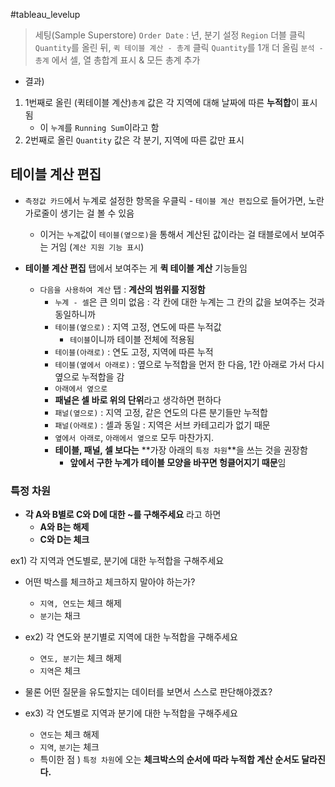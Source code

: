 #tableau_levelup 

> 세팅(Sample Superstore)
> `Order Date` : 년, 분기 설정
> `Region` 더블 클릭
> `Quantity`를 올린 뒤, `퀵 테이블 계산 - 총계` 클릭
> `Quantity`를 1개 더 올림
> `분석 - 총계` 에서 셀, 열 총합계 표시 & 모든 총계 추가

- 결과) 
1. 1번째로 올린 (퀵테이블 계산)`총계` 값은 각 지역에 대해 날짜에 따른 **누적합**이 표시됨
	- 이 `누계`를 `Running Sum`이라고 함
2. 2번째로 올린 `Quantity` 값은 각 분기, 지역에 따른 값만 표시

## 테이블 계산 편집

- `측정값 카드`에서 누계로 설정한 항목을 우클릭 - `테이블 계산 편집`으로 들어가면, 노란 가로줄이 생기는 걸 볼 수 있음
	- 이거는 `누계`값이 `테이블(옆으로)`을 통해서 계산된 값이라는 걸 태블로에서 보여주는 거임 (`계산 지원 기능 표시`)

- **테이블 계산 편집** 탭에서 보여주는 게 **퀵 테이블 계산** 기능들임
	- `다음을 사용하여 계산`  탭 : **계산의 범위를 지정함**
		- `누계 - 셀`은 큰 의미 없음 : 각 칸에 대한 누계는 그 칸의 값을 보여주는 것과 동일하니까
		- `테이블(옆으로)` : 지역 고정, 연도에 따른 누적값
			- `테이블`이니까 테이블 전체에 적용됨
		- `테이블(아래로)` : 연도 고정, 지역에 따른 누적
		- `테이블(옆에서 아래로)` : 옆으로 누적합을 먼저 한 다음, 1칸 아래로 가서 다시 옆으로 누적합을 감
		- `아래에서 옆으로`
		- **패널은 셀 바로 위의 단위**라고 생각하면 편하다
		- `패널(옆으로)` : 지역 고정, 같은 연도의 다른 분기들만 누적합
		- `패널(아래로)` : 셀과 동일 : 지역은 서브 카테고리가 없기 때문
		- `옆에서 아래로`, `아래에서 옆으로` 모두 마찬가지.
		- **테이블, 패널, 셀 보다는** **가장 아래의 `특정 차원`**을 쓰는 것을 권장함
			- **앞에서 구한 누계가 테이블 모양을 바꾸면 헝클어지기 때문**임

### 특정 차원
- **각 A와 B별로 C와 D에 대한 ~를 구해주세요** 라고 하면
	- **A와 B는 해제**
	- **C와 D는 체크**

ex1) 각 지역과 연도별로, 분기에 대한 누적합을 구해주세요
- 어떤 박스를 체크하고 체크하지 말아야 하는가?
	- `지역, 연도`는 체크 해제
	- `분기`는 채크

- ex2) 각 연도와 분기별로 지역에 대한 누적합을 구해주세요
	- `연도, 분기`는 체크 해제
	- `지역`은 체크

- 물론 어떤 질문을 유도할지는 데이터를 보면서 스스로 판단해야겠죠?

- ex3) 각 연도별로 지역과 분기에 대한 누적합을 구해주세요
	- `연도`는 체크 해제
	- `지역`, `분기`는 체크
	- 특이한 점 ) `특정 차원`에 오는 **체크박스의 순서에 따라 누적합 계산 순서도 달라진다.**

